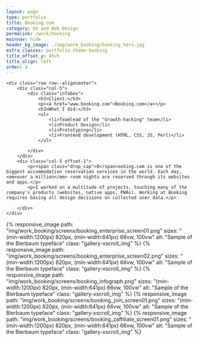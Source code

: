 ```yaml
---
layout: page
type: portfolio
title: Booking.com
category: UX and Web Design
permalink: /work/booking
mainnav: hide
header_bg_image: ./img/work_booking/booking_hero.jpg
extra_classes: portfolio theme-booking
title_offset_y: 45vh
title_align: left
order: 4
---
```


<div class="wrapper">
	
	<div class="row row--aligncenter">		
		<div class="col-5">
			<div class="infobox">
				<h3>Client:</h3>
				<p><a href="www.booking.com">Booking.com</a></p>
				<h3>What I did:</h3>
				<ul>
					<li>Teamlead of the "Growth-hacking" team</li>
					<li>Product Design</li>
					<li>Prototyping</li>
					<li>Frontend development (HTML, CSS, JS, Perl)</li>
				</ul>

			</div>
		</div>
		<div class="col-5 offset-1">
			<p><span class="drop_cap">B</span>ooking.com is one of the biggest accommodation reservation services in the world. Each day, <em>over a million</em> room nights are reserved through its websites and apps.</p>
			<p>I worked on a multitude of projects, touching many of the company's products (websites, native apps, PWAs). Working at Booking requires basing all design decisions on collected user data.</p>
					
		</div>				
	</div>
</div>
<div class="wrapper-outer">
  <div class="gallery-xscroll">
    {% responsive_image path: "img/work_booking/screens/booking_enterprise_screen01.png" sizes: "(min-width:1200px) 820px, (min-width:641px) 66vw, 100vw" alt: "Sample of the Bierbaum typeface" class: "gallery-xscroll_img" %}
    {% responsive_image path: "img/work_booking/screens/booking_enterprise_screen02.png" sizes: "(min-width:1200px) 820px, (min-width:641px) 66vw, 100vw" alt: "Sample of the Bierbaum typeface" class: "gallery-xscroll_img" %}
    {% responsive_image path: "img/work_booking/screens/booking_infograph.png" sizes: "(min-width:1200px) 820px, (min-width:641px) 66vw, 100vw" alt: "Sample of the Bierbaum typeface" class: "gallery-xscroll_img" %}
    {% responsive_image path: "img/work_booking/screens/booking_join_screen01.png" sizes: "(min-width:1200px) 820px, (min-width:641px) 66vw, 100vw" alt: "Sample of the Bierbaum typeface" class: "gallery-xscroll_img" %}
    {% responsive_image path: "img/work_booking/screens/booking_zaffiliate_screen01.png" sizes: "(min-width:1200px) 820px, (min-width:641px) 66vw, 100vw" alt: "Sample of the Bierbaum typeface" class: "gallery-xscroll_img" %}
  </div>
</div>
